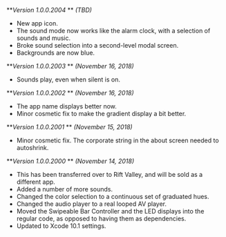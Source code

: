 ***Version 1.0.0.2004* ** *(TBD)*

- New app icon.
- The sound mode now works like the alarm clock, with a selection of sounds and music.
- Broke sound selection into a second-level modal screen.
- Backgrounds are now blue.

***Version 1.0.0.2003* ** *(November 16, 2018)*

- Sounds play, even when silent is on.

***Version 1.0.0.2002* ** *(November 16, 2018)*

- The app name displays better now.
- Minor cosmetic fix to make the gradient display a bit better.

***Version 1.0.0.2001* ** *(November 15, 2018)*

- Minor cosmetic fix. The corporate string in the about screen needed to autoshrink.

***Version 1.0.0.2000* ** *(November 14, 2018)*

- This has been transferred over to Rift Valley, and will be sold as a different app.
- Added a number of more sounds.
- Changed the color selection to a continuous set of graduated hues.
- Changed the audio player to a real looped AV player.
- Moved the Swipeable Bar Controller and the LED displays into the regular code, as opposed to having them as dependencies.
- Updated to Xcode 10.1 settings.
